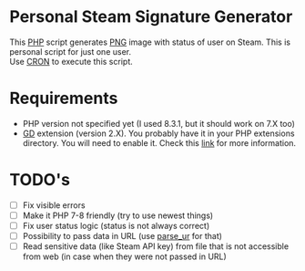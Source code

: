 # Personal Steam Signature Generator

This [PHP](https://www.php.net/) script generates [PNG](https://en.wikipedia.org/wiki/PNG) image with status of user on Steam.
This is personal script for just one user.  
Use [CRON](https://cronitor.io/guides) to execute this script.

# Requirements

- PHP version not specified yet (I used 8.3.1, but it should work on 7.X too)
- [GD](https://github.com/libgd/libgd) extension (version 2.X). You probably have it in your PHP extensions directory. You will need to enable it. Check this [link](https://stackoverflow.com/questions/2283199/enabling-installing-gd-extension-without-gd) for more information.

# TODO's

- [ ] Fix visible errors
- [ ] Make it PHP 7-8 friendly (try to use newest things)
- [ ] Fix user status logic (status is not always correct)
- [ ] Possibility to pass data in URL (use [parse_ur](https://www.php.net/manual/en/function.parse-url.phpl) for that)
- [ ] Read sensitive data (like Steam API key) from file that is not accessible from web (in case when they were not passed in URL)
